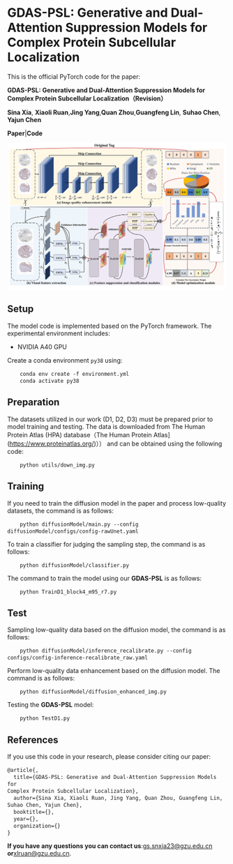 # GDAS-PSL: Generative and Dual-Attention Suppression Models for Complex Protein Subcellular Localization



This is the official PyTorch code for the paper:

**GDAS-PSL: Generative and Dual-Attention Suppression Models for Complex Protein Subcellular Localization（Revision）**

**Sina Xia**, **Xiaoli Ruan**,**Jing Yang**,**Quan Zhou**,**Guangfeng Lin**, **Suhao Chen**, **Yajun Chen**

**Paper**|**Code**

![Uploading 方法的图.jpg…](https://github.com/ruanxiaoli/GDAS-PSL/blob/main/Method.jpg)


## Setup



The model code is implemented based on the PyTorch framework. The experimental environment includes:

- NVIDIA A40 GPU

Create a conda environment `py38` using:

```
	conda env create -f environment.yml
	conda activate py38
```



## Preparation



The datasets utilized in our work (D1, D2, D3) must be prepared prior to model training and testing. The data is downloaded from The Human Protein Atlas (HPA) database（The Human Protein Atlas](https://www.proteinatlas.org/)）） and can be obtained using the following code:

```
	python utils/down_img.py
```



## Training



If you need to train the diffusion model in the paper and process low-quality datasets, the command is as follows:

```
    python diffusionModel/main.py --config diffusionModel/configs/config-rawUnet.yaml
```



To train a classifier for judging the sampling step, the command is as follows:

```
	python diffusionModel/classifier.py
```



The command to train the model using our **GDAS-PSL** is as follows:

```
    python TrainD1_block4_m95_r7.py
```



## Test



Sampling low-quality data based on the diffusion model, the command is as follows:

```
	python diffusionModel/inference_recalibrate.py --config configs/config-inference-recalibrate_raw.yaml
```



Perform low-quality data enhancement based on the diffusion model. The command is as follows:

```
	python diffusionModel/diffusion_enhanced_img.py
```





Testing the **GDAS-PSL** model:

```
	python TestD1.py
```



## References



If you use this code in your research, please consider citing our paper:

```
@article{,
  title={GDAS-PSL: Generative and Dual-Attention Suppression Models for
Complex Protein Subcellular Localization},
  author={Sina Xia, Xiaoli Ruan, Jing Yang, Quan Zhou, Guangfeng Lin, Suhao Chen, Yajun Chen},
  booktitle={},
  year={},
  organization={}
}

```



**If you have any questions you can contact us**:gs.snxia23@gzu.edu.cn **or**xlruan@gzu.edu.cn.
